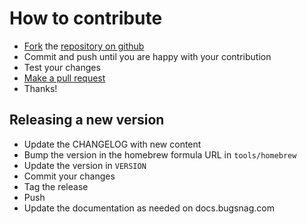# How to contribute

* [Fork](https://help.github.com/articles/fork-a-repo) the
  [repository on github](https://github.com/bugsnag/bugsnag-cocoa)
* Commit and push until you are happy with your contribution
* Test your changes
* [Make a pull request](https://help.github.com/articles/using-pull-requests)
* Thanks!

## Releasing a new version

* Update the CHANGELOG with new content
* Bump the version in the homebrew formula URL in `tools/homebrew`
* Update the version in `VERSION`
* Commit your changes
* Tag the release
* Push
* Update the documentation as needed on docs.bugsnag.com
